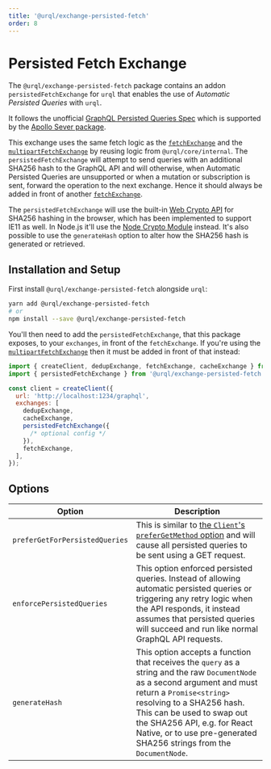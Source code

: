```yaml
---
title: '@urql/exchange-persisted-fetch'
order: 8
---
```


# Persisted Fetch Exchange

The `@urql/exchange-persisted-fetch` package contains an addon `persistedFetchExchange` for `urql`
that enables the use of _Automatic Persisted Queries_ with `urql`.

It follows the unofficial [GraphQL Persisted Queries
Spec](https://github.com/apollographql/apollo-link-persisted-queries#apollo-engine) which is
supported by the
[Apollo Sever package](https://www.apollographql.com/docs/apollo-server/performance/apq/).

This exchange uses the same fetch logic as the [`fetchExchange`](./core.md#fetchexchange) and the
[`multipartFetchExchange`](./multipart-fetch-exchange.md) by reusing logic from `@urql/core/internal`.
The `persistedFetchExchange` will attempt to send queries with an additional SHA256 hash to the
GraphQL API and will otherwise, when Automatic Persisted Queries are unsupported or when a mutation
or subscription is sent, forward the operation to the next exchange. Hence it should always be added
in front of another [`fetchExchange`](./core.md#fetchexchange).

The `persistedFetchExchange` will use the built-in [Web Crypto
API](https://developer.mozilla.org/en-US/docs/Web/API/Web_Crypto_API) for SHA256 hashing in the
browser, which has been implemented to support IE11 as well. In Node.js it'll use the [Node
Crypto Module](https://nodejs.org/api/crypto.html) instead. It's also possible to use the
`generateHash` option to alter how the SHA256 hash is generated or retrieved.

## Installation and Setup

First install `@urql/exchange-persisted-fetch` alongside `urql`:

```sh
yarn add @urql/exchange-persisted-fetch
# or
npm install --save @urql/exchange-persisted-fetch
```

You'll then need to add the `persistedFetchExchange`, that this package exposes, to your
`exchanges`, in front of the `fetchExchange`. If you're using the
[`multipartFetchExchange`](./multipart-fetch-exchange.md) then it must be added in front of that
instead:

```js
import { createClient, dedupExchange, fetchExchange, cacheExchange } from 'urql';
import { persistedFetchExchange } from '@urql/exchange-persisted-fetch';

const client = createClient({
  url: 'http://localhost:1234/graphql',
  exchanges: [
    dedupExchange,
    cacheExchange,
    persistedFetchExchange({
      /* optional config */
    }),
    fetchExchange,
  ],
});
```

## Options

| Option                         | Description                                                                                                                                                                                                                                                                                                              |
| ------------------------------ | ------------------------------------------------------------------------------------------------------------------------------------------------------------------------------------------------------------------------------------------------------------------------------------------------------------------------ |
| `preferGetForPersistedQueries` | This is similar to [the `Client`'s `preferGetMethod` option](./core.md#client) and will cause all persisted queries to be sent using a GET request.                                                                                                                                                                      |
| `enforcePersistedQueries`      | This option enforced persisted queries. Instead of allowing automatic persisted queries or triggering any retry logic when the API responds, it instead assumes that persisted queries will succeed and run like normal GraphQL API requests.                                                                            |
| `generateHash`                 | This option accepts a function that receives the `query` as a string and the raw `DocumentNode` as a second argument and must return a `Promise<string>` resolving to a SHA256 hash. This can be used to swap out the SHA256 API, e.g. for React Native, or to use pre-generated SHA256 strings from the `DocumentNode`. |
